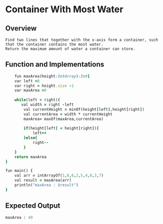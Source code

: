 # Container With Most Water

## Overview
	Find two lines that together with the x-axis form a container, such that the container contains the most water.
	Return the maximum amount of water a container can store.

## Function and Implementations

```ruby
	fun maxArea(height:IntArray):Int{
    var left =0
    var right = height.size -1
    var maxArea =0
    
    while(left < right){
       val width = right -left
        val currentHeight = minOf(height[left],height[right])
        val currentArea = width * currentHeight
        maxArea= maxOf(maxArea,currentArea)
        
        if(height[left] < height[right]){
            left++
        }else{
            right--
        }
    }
    return maxArea
}
```
```ruby
fun main() {
    val arr = intArrayOf(1,8,6,2,5,4,8,3,7)
    val result = maxArea(arr)
    println("maxArea : $result")
}
```

## Expected Output

```ruby
maxArea : 49
```